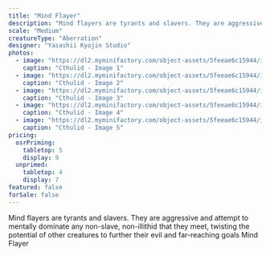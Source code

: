 ```yaml
---
title: "Mind Flayer"
description: "Mind flayers are tyrants and slavers. They are aggressive and attempt to mentally dominate any non-slave, non-illithid that they meet, twisting the potential of other creatures to further their evil and far-reaching goals Mind Flayer"
scale: "Medium"
creatureType: "Aberration"
designer: "Yasashii Kyojin Studio"
photos:
  - image: "https://dl2.myminifactory.com/object-assets/5feeae6c15944/images/720X720-mindflayer-ps.jpg"
    caption: "Cthulid - Image 1"
  - image: "https://dl2.myminifactory.com/object-assets/5feeae6c15944/images/720X720-mindflayer.jpg"
    caption: "Cthulid - Image 2"
  - image: "https://dl2.myminifactory.com/object-assets/5feeae6c15944/images/720X720-720x720-mind-flayer-f.jpg"
    caption: "Cthulid - Image 3"
  - image: "https://dl2.myminifactory.com/object-assets/5feeae6c15944/images/230X230-20201027-205245-02.jpg"
    caption: "Cthulid - Image 4"
  - image: "https://dl2.myminifactory.com/object-assets/5feeae6c15944/images/230X230-20201027-205245-01.jpg"
    caption: "Cthulid - Image 5"
pricing:
  osrPriming:
    tabletop: 5
    display: 9
  unprimed:
    tabletop: 4
    display: 7
featured: false
forSale: false
---
```


Mind flayers are tyrants and slavers. They are aggressive and attempt to mentally dominate any non-slave, non-illithid that they meet, twisting the potential of other creatures to further their evil and far-reaching goals Mind Flayer